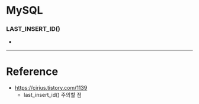 # MySQL

### LAST_INSERT_ID()

- 

---

# Reference

- https://cirius.tistory.com/1139
  - last_insert_id() 주의할 점
